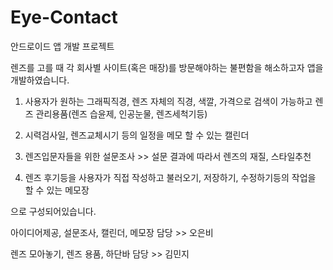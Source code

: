 # Eye-Contact

안드로이드 앱 개발 프로젝트

렌즈를 고를 때 각 회사별 사이트(혹은 매장)를 방문해야하는 불편함을 해소하고자 앱을 개발하였습니다.


1. 사용자가 원하는 그래픽직경, 렌즈 자체의 직경, 색깔, 가격으로 검색이 가능하고 렌즈 관리용품(렌즈 습윤제, 인공눈물, 렌즈세척기등)

2. 시력검사일, 렌즈교체시기 등의 일정을 메모 할 수 있는 캘린더

3. 렌즈입문자들을 위한 설문조사 >> 설문 결과에 따라서 렌즈의 재질, 스타일추천

4. 렌즈 후기등을 사용자가 직접 작성하고 불러오기, 저장하기, 수정하기등의 작업을 할 수 있는 메모장

으로 구성되어있습니다.


아이디어제공, 설문조사, 캘린더, 메모장 담당 >> 오은비

렌즈 모아놓기, 렌즈 용품, 하단바 담당 >> 김민지
